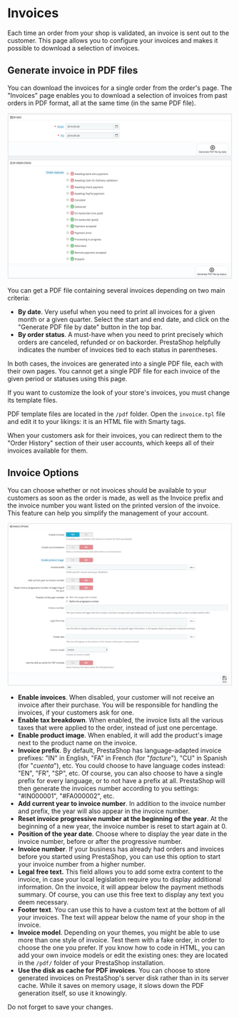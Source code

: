 # Invoices

Each time an order from your shop is validated, an invoice is sent out to the customer. This page allows you to configure your invoices and makes it possible to download a selection of invoices.

## Generate invoice in PDF files <a id="Invoices-GenerateinvoiceinPDFfiles"></a>

You can download the invoices for a single order from the order's page. The "Invoices" page enables you to download a selection of invoices from past orders in PDF format, all at the same time \(in the same PDF file\).

![](../../../.gitbook/assets/51839182%20%282%29.png)

You can get a PDF file containing several invoices depending on two main criteria:

* **By date**. Very useful when you need to print all invoices for a given month or a given quarter. Select the start and end date, and click on the "Generate PDF file by date" button in the top bar.
* **By order status**. A must-have when you need to print precisely which orders are canceled, refunded or on backorder. PrestaShop helpfully indicates the number of invoices tied to each status in parentheses.

In both cases, the invoices are generated into a single PDF file, each with their own pages. You cannot get a single PDF file for each invoice of the given period or statuses using this page.

If you want to customize the look of your store's invoices, you must change its template files.

PDF template files are located in the `/pdf` folder. Open the `invoice.tpl` file and edit it to your likings: it is an HTML file with Smarty tags.

When your customers ask for their invoices, you can redirect them to the "Order History" section of their user accounts, which keeps all of their invoices available for them.

## Invoice Options <a id="Invoices-InvoiceOptions"></a>

You can choose whether or not invoices should be available to your customers as soon as the order is made, as well as the Invoice prefix and the invoice number you want listed on the printed version of the invoice. This feature can help you simplify the management of your account.

![](../../../.gitbook/assets/51839180%20%283%29.png)

* **Enable invoices**. When disabled, your customer will not receive an invoice after their purchase. You will be responsible for handling the invoices, if your customers ask for one.
* **Enable tax breakdown**. When enabled, the invoice lists all the various taxes that were applied to the order, instead of just one percentage.
* **Enable product image**. When enabled, it will add the product's image next to the product name on the invoice.
* **Invoice prefix**. By default, PrestaShop has language-adapted invoice prefixes: "IN" in English, "FA" in French \(for "_facture_"\), "CU" in Spanish \(for "_cuenta_"\), etc. You could choose to have language codes instead: "EN", "FR", "SP", etc. Of course, you can also choose to have a single prefix for every language, or to not have a prefix at all. PrestaShop will then generate the invoices number according to you settings: "\#IN000001", "\#FA000002", etc.
* **Add current year to invoice number**. In addition to the invoice number and prefix, the year will also appear in the invoice number.
* **Reset invoice progressive number at the beginning of the year**. At the beginning of a new year, the invoice number is reset to start again at 0.
* **Position of the year date**. Choose where to display the year date in the invoice number, before or after the progressive number.
* **Invoice number**. If your business has already had orders and invoices before you started using PrestaShop, you can use this option to start your invoice number from a higher number.
* **Legal free text.** This field allows you to add some extra content to the invoice, in case your local legislation require you to display additional information. On the invoice, it will appear below the payment methods summary. Of course, you can use this free text to display any text you deem necessary.
* **Footer text**. You can use this to have a custom text at the bottom of all your invoices. The text will appear below the name of your shop in the invoice.
* **Invoice model**. Depending on your themes, you might be able to use more than one style of invoice. Test them with a fake order, in order to choose the one you prefer. If you know how to code in HTML, you can add your own invoice models or edit the existing ones: they are located in the `/pdf/` folder of your PrestaShop installation.
* **Use the disk as cache for PDF invoices**. You can choose to store generated invoices on PrestaShop's server disk rather than in its server cache. While it saves on memory usage, it slows down the PDF generation itself, so use it knowingly.

Do not forget to save your changes.

